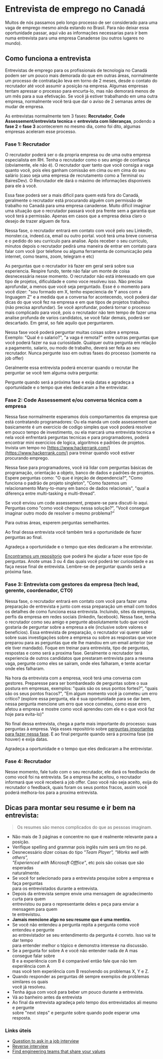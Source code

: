 # Entrevista de emprego no Canadá

Muitos de nós passamos pelo longo processo de ser considerado para uma vaga de emprego mesmo ainda estando no Brasil. Para não deixar essa oportunidade passar, aqui vão as informações necessarias para ir bem numa entrevista para uma empresa Canadense (ou outros lugares no mundo).

## Como funciona a entrevista

Entrevistas de emprego para os profissionais de tecnologia no Canadá podem ser um pouco mais demorada do que em outras áreas, normalmente um processo de contratação leva em torno de 2 meses, desde o contato do recrutador até você assumir a posição na empresa. Algumas empresas tentam apressar o processo para encurta-lo, mas não demorará menos de um mês para a sua efetivação. Se você já estiver trabalhando em uma outra empresa, normalmente você terá que dar o aviso de 2 semanas antes de mudar de empresa.

As entrevistas normalmente tem 3 fases: **Recrutador**, **Code Assessement/entrevista tecnica** e **entrevista com lideranças**, podendo a **fase 2** e **fase 3** acontecerem no mesmo dia, como foi dito, algumas empresas aceleram esse processo. 



### Fase 1: Recrutador 

O recrutador poderá ser o da propria empresa ou de uma outra empresa especialista em RH. Tenha o recrutador como o seu amigo de confiança (obviamente, ele não é). O recrutador quer tanto que você consiga a vaga quanto você, pois eles ganham comissão em cima ou em cima do seu salário (caso seja uma empresa de recrutamento como a Terminal ou BairesDev). 
O Recrutador ele dará o máximo de informações disponiveis para ele à você. 

Essa fase poderá ser a mais dificil para quem está fora do Canadá, geralmente o recrutador está procurando alguém com permissão de trabalho no Canadá para uma empresa canadense. Muito dificil imaginar uma situação que o recrutador passará você pra frente sem a garantia que você terá a permissão. Apenas em casos que a empresa deixa claro o desejo de trazer alguem de fora.

Nessa fase, o recrutador entrará em contato com você pelo seu LinkedIn, monster.ca, indeed.ca, email ou outro portal. você terá uma breve conversa e o pedido do seu curriculo para analise. Após receber o seu curriculo, minutos depois o recrutador pedirá uma maneira de entrar em contato para falar com você (por telefone ou alguma ferramenta de comunicação pela internet, como teams, zoom, telegram e etc)

As perguntas que o recrutador irá fazer em geral será sobre sua esperiencia. Respire fundo, tente não falar um monte de coisa desnecessária nesse momento. O recrutador não está interessado em que tipo de projetos, dificuldade e como voce resolveu isso. Nào precisa aprofundar, a menos que você seja perguntado. Esse é o momento para você dizer: "sou formado em X, tenho especiencia de Y anos com a linguagem Z" e a medida que a conversa for acontecendo, você poderá dar dicas do que você fez na empresa e em que tipos de projetos trabalhou (não precisa aprofundar). Se você aprofundar, poderá tornar o processo mais complicado para você, pois o recrutador não tem tempo de fazer uma analise profunda de varios candidatos, se você falar demais, poderá ser descartado. Em geral, so fale aquilo que perguntarem.

Nessa fase você poderá perguntar muitas coisas sobre a empresa. Exemplo: "Qual é o salario?", "a vaga é remota?" entre outras perguntas que você poderá fazer na sua curiosidade. Qualquer outra pergunta em relação a pagamento, salario, ou modo de trabalho, deverá ser feita ao seu recrutador. Nunca pergunte isso em outras fases do processo (somente na job offer)

Geralmente essa entrevista poderá encerrar quando o recrutar lhe perguntar se você tem alguma outra pergunta: 

Pergunte quando será a próxima fase e exija datas e agradeça a oportunidade e o tempo que eles dedicaram a lhe entrevistar.

### Fase 2: Code Assessement e/ou conversa técnica com a empresa

Nessa fase normalmente esperamos dois comportamentos da empresa que está contratando programadores: Ou ela manda um code assessement que basicamente é um exercicio de codigo simples que você poderá resolver em pouco tempo de investimento, ou ela marcará uma entrevista tecnica e nela você enfrentará perguntas tecnicas e para programadores, poderá encontrar mini exercicios de logica, algoritmos e padrões de projetos. Invista um tempo no [https://www.hackerrank.com/](https://www.hackerrank.com/) para treinar quando você estiver procurando emprego.


Nessa fase para programadores, você irá lidar com perguntas básicas de programação, orientação a objeto, banco de dados e padrões de projetos. Espere perguntas como: "O que é injeção de dependencia?", "Como funciona o padrão de projeto singleton", "Como fazemos um relacionamento Many-to-many em banco de dados relacionais", "qual a diferença entre multi-tasking e multi-thread". 

Se você enviou um code assessement, prepare-se para discuti-lo aqui. Perguntas como "como você chegou nessa solução?", "Você consegue imaginar outro modo de resolver o mesmo problema?" 

Para outras áreas, esperem perguntas semelhantes.

Ao final dessa entrevista você também terá a oportunidade de fazer perguntas ao final. 

Agradeça a oportunidade e o tempo que eles dedicaram a lhe entrevistar.

[Encontramos um repositorio](https://github.com/viraptor/reverse-interview/blob/master/README.md#tech) que poderá lhe ajudar a fazer esse tipo de perguntas. Anote umas 3 ou 4 das quais você poderá ter curiosidade e as faça nesse final de entrevista. Lembre-se de perguntar quando será a próxima fase.

### Fase 3: Entrevista com gestores da empresa (tech lead, gerente, coordenador, CTO)


Nessa fase, o recrutador entrará em contato com você para fazer uma preparação de entrevista e junto com essa preparação um email com todos os detalhes de como funciona essa entrevista. Incluindo, sites da empresa, perfis da empresa em redes sociais (linkedin, facebook). Nessa fase, tenha o recrutador como seu amigo e pergunte absolutamente tudo que você gostaria de perguntar sobre a empresa a ele (inclusive sobre valores e beneficios). Essa entrevista de preparação, o recrutador vai querer saber sobre suas investigações sobre a empresa ou sobre as respostas que voce preparou para as perguntas que ele lhe mandou em um email anterior (se ele tiver mandado). Foque em treinar para entrevista, tipo de perguntas, respostas e como será a proxima fase. Geralmente o recrutador terá experiencia de outros candidatos que prestaram entrevista para a mesma vaga, pergunte como eles se sairam, onde eles falharam, e tente acertar onde eles falharam.

Na hora da entrevista com a empresa, você terá uma conversa com gestores. Preparesse para ser bombardeado de perguntas sobre o sua postura em empresas, exemplos: "quais são os seus pontos fortes?", "quais são os seus pontos fracos?", "Em algum momento você ja cometeu um erro critico? (explore essa pergunta, ela é sua oportunidade para se dar bem, nessa pergunta mencione um erro que voce cometeu, como esse erro afetou a empresa e mostre como você aprendeu com ele e o que você faz hoje para evita-lo)" 

No final dessa entrevista, chega a parte mais importante do processo: suas perguntas à empresa. Veja esses repositório sobre [perguntas importantes para fazer nessa fase](https://github.com/viraptor/reverse-interview/blob/master/README.md). E ao final pergunte quando será a proxima fase (se houver) e exija datas. 

Agradeça a oportunidade e o tempo que eles dedicaram a lhe entrevistar.

### Fase 4: Recrutador

Nesse momento, fale tudo com o seu recrutador, ele dará os feedbacks de como você foi na entrevista. Se a empresa lhe aceitou, o recrutador informará que você receberá a job offer. Caso você não seja aceito, exija do recrutador o feedback, quais foram os seus pontos fracos, assim você poderá melhora-los para a proxima entrevista. 



## Dicas para montar seu resume e ir bem na entrevista:

> Os resumes são menos complicados do que as pessoas imaginam.

- Não mais de 3 páginas e concentre no que é realmente relevante para a posição.
- Verifique spelling and grammar pois inglês ruim será um tiro no pé.
- Desnecessário dizer coisas do tipo _"Team Player", "Works well with others", <br> "Experienced with Microsoft Offfice"_, etc pois são coisas que são esperadas <br> naturalmente.
- Se você for selecionado para a entrevista pesquise sobre a empresa e faça perguntas <br> para os entrevistados durante a entrevista.
- Depois da entrevista sempre envie uma mensagem de agradecimento curta para quem <br> entrevistou ou para o representante deles e peça para enviar a mensagem para quem <br>te entrevistou.
- **Jamais mencione algo no seu resume que é uma mentira.**
- Se você não entendeu a pergunta repita a pergunta como você entendeu e pergunte <br>ao entrevistador se seu entendimento da pergunta é correto. Isso vai te dar tempo <br> para entender melhor o tópico e demonstra interesse na discussão.
- Se a pergunta for sobre A e você não entender nada de A mas consegue falar sobre <br> B e a experiência com B é comparável então fale que não tem experiência com A <br> mas você tem experiência com B resolvendo os problemas X, Y e Z.
- Quando responder as perguntas dê sempre exemplos de problemas similares os quais<br> você já resolveu.
- Tenha água com você para beber um pouco durante a entrevista.
- Vá ao banheiro antes da entrevista
- Ao final da entrevista agradeça pelo tempo dos entrevistados ali mesmo e pergunte <br> sobre "next steps" e pergunte sobre quando pode esperar uma resposta.


### Links úteis

- [Question to ask in a job interview](https://alis.alberta.ca/look-for-work/interviews-and-offers/questions-to-ask-in-a-job-interview/)
- [Reverse interview](https://github.com/viraptor/reverse-interview)
- [Find engineering teams that share your values](https://www.keyvalues.com/)

